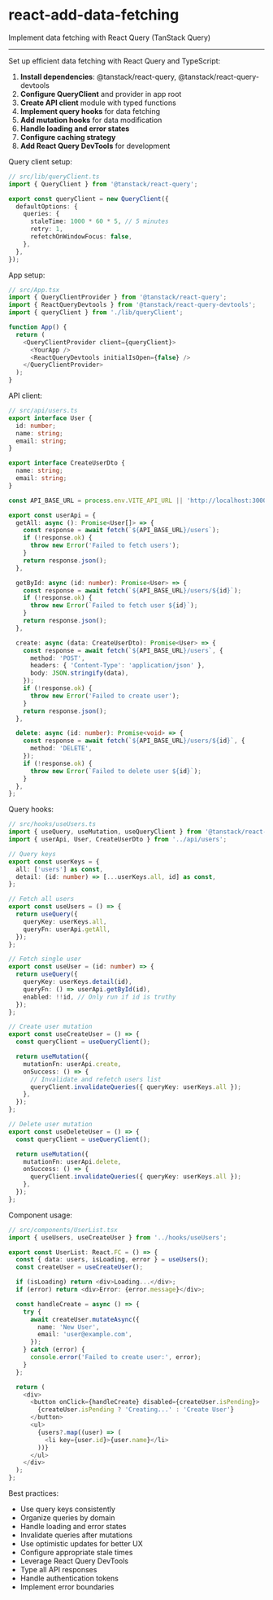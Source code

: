# react-add-data-fetching

Implement data fetching with React Query (TanStack Query)

---

Set up efficient data fetching with React Query and TypeScript:

1. **Install dependencies**: @tanstack/react-query, @tanstack/react-query-devtools
2. **Configure QueryClient** and provider in app root
3. **Create API client** module with typed functions
4. **Implement query hooks** for data fetching
5. **Add mutation hooks** for data modification
6. **Handle loading and error states**
7. **Configure caching strategy**
8. **Add React Query DevTools** for development

Query client setup:

```typescript
// src/lib/queryClient.ts
import { QueryClient } from '@tanstack/react-query';

export const queryClient = new QueryClient({
  defaultOptions: {
    queries: {
      staleTime: 1000 * 60 * 5, // 5 minutes
      retry: 1,
      refetchOnWindowFocus: false,
    },
  },
});
```

App setup:

```typescript
// src/App.tsx
import { QueryClientProvider } from '@tanstack/react-query';
import { ReactQueryDevtools } from '@tanstack/react-query-devtools';
import { queryClient } from './lib/queryClient';

function App() {
  return (
    <QueryClientProvider client={queryClient}>
      <YourApp />
      <ReactQueryDevtools initialIsOpen={false} />
    </QueryClientProvider>
  );
}
```

API client:

```typescript
// src/api/users.ts
export interface User {
  id: number;
  name: string;
  email: string;
}

export interface CreateUserDto {
  name: string;
  email: string;
}

const API_BASE_URL = process.env.VITE_API_URL || 'http://localhost:3000/api';

export const userApi = {
  getAll: async (): Promise<User[]> => {
    const response = await fetch(`${API_BASE_URL}/users`);
    if (!response.ok) {
      throw new Error('Failed to fetch users');
    }
    return response.json();
  },

  getById: async (id: number): Promise<User> => {
    const response = await fetch(`${API_BASE_URL}/users/${id}`);
    if (!response.ok) {
      throw new Error(`Failed to fetch user ${id}`);
    }
    return response.json();
  },

  create: async (data: CreateUserDto): Promise<User> => {
    const response = await fetch(`${API_BASE_URL}/users`, {
      method: 'POST',
      headers: { 'Content-Type': 'application/json' },
      body: JSON.stringify(data),
    });
    if (!response.ok) {
      throw new Error('Failed to create user');
    }
    return response.json();
  },

  delete: async (id: number): Promise<void> => {
    const response = await fetch(`${API_BASE_URL}/users/${id}`, {
      method: 'DELETE',
    });
    if (!response.ok) {
      throw new Error(`Failed to delete user ${id}`);
    }
  },
};
```

Query hooks:

```typescript
// src/hooks/useUsers.ts
import { useQuery, useMutation, useQueryClient } from '@tanstack/react-query';
import { userApi, User, CreateUserDto } from '../api/users';

// Query keys
export const userKeys = {
  all: ['users'] as const,
  detail: (id: number) => [...userKeys.all, id] as const,
};

// Fetch all users
export const useUsers = () => {
  return useQuery({
    queryKey: userKeys.all,
    queryFn: userApi.getAll,
  });
};

// Fetch single user
export const useUser = (id: number) => {
  return useQuery({
    queryKey: userKeys.detail(id),
    queryFn: () => userApi.getById(id),
    enabled: !!id, // Only run if id is truthy
  });
};

// Create user mutation
export const useCreateUser = () => {
  const queryClient = useQueryClient();

  return useMutation({
    mutationFn: userApi.create,
    onSuccess: () => {
      // Invalidate and refetch users list
      queryClient.invalidateQueries({ queryKey: userKeys.all });
    },
  });
};

// Delete user mutation
export const useDeleteUser = () => {
  const queryClient = useQueryClient();

  return useMutation({
    mutationFn: userApi.delete,
    onSuccess: () => {
      queryClient.invalidateQueries({ queryKey: userKeys.all });
    },
  });
};
```

Component usage:

```typescript
// src/components/UserList.tsx
import { useUsers, useCreateUser } from '../hooks/useUsers';

export const UserList: React.FC = () => {
  const { data: users, isLoading, error } = useUsers();
  const createUser = useCreateUser();

  if (isLoading) return <div>Loading...</div>;
  if (error) return <div>Error: {error.message}</div>;

  const handleCreate = async () => {
    try {
      await createUser.mutateAsync({
        name: 'New User',
        email: 'user@example.com',
      });
    } catch (error) {
      console.error('Failed to create user:', error);
    }
  };

  return (
    <div>
      <button onClick={handleCreate} disabled={createUser.isPending}>
        {createUser.isPending ? 'Creating...' : 'Create User'}
      </button>
      <ul>
        {users?.map((user) => (
          <li key={user.id}>{user.name}</li>
        ))}
      </ul>
    </div>
  );
};
```

Best practices:

- Use query keys consistently
- Organize queries by domain
- Handle loading and error states
- Invalidate queries after mutations
- Use optimistic updates for better UX
- Configure appropriate stale times
- Leverage React Query DevTools
- Type all API responses
- Handle authentication tokens
- Implement error boundaries
